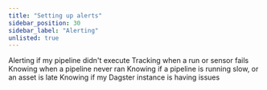 ```yaml
---
title: "Setting up alerts"
sidebar_position: 30
sidebar_label: "Alerting"
unlisted: true
---
```


Alerting if my pipeline didn't execute
Tracking when a run or sensor fails
Knowing when a pipeline never ran
Knowing if a pipeline is running slow, or an asset is late
Knowing if my Dagster instance is having issues

